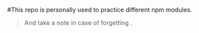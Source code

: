 #This repo is personally used to practice different npm modules.

>And take a note in case of forgetting .
